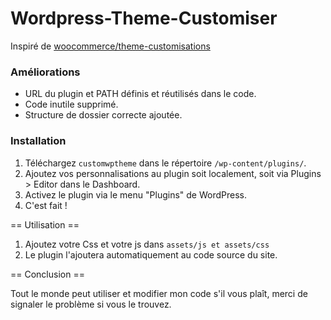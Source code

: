 # Wordpress-Theme-Customiser


Inspiré de [woocommerce/theme-customisations](https://github.com/woocommerce/theme-customisations)

### Améliorations

* URL du plugin et PATH définis et réutilisés dans le code.
* Code inutile supprimé. 
* Structure de dossier correcte ajoutée.


### Installation

1. Téléchargez `customwptheme` dans le répertoire `/wp-content/plugins/`.
2. Ajoutez vos personnalisations au plugin soit localement, soit via Plugins > Editor dans le Dashboard.
3. Activez le plugin via le menu "Plugins" de WordPress.
4. C'est fait !

== Utilisation ==
1. Ajoutez votre Css et votre js dans `assets/js et assets/css`
2. Le plugin l'ajoutera automatiquement au code source du site.

== Conclusion ==

Tout le monde peut utiliser et modifier mon code s'il vous plaît, merci de signaler le problème si vous le trouvez.